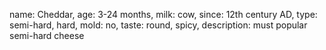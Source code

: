 name: Cheddar,
age: 3-24 months,
milk: cow,
since: 12th century AD,
type: semi-hard, hard,
mold: no,
taste: round, spicy,
description: must popular semi-hard cheese